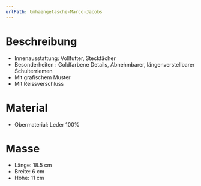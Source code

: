```yaml
---
urlPath: Umhaengetasche-Marco-Jacobs
---
```

# Beschreibung
- Innenausstattung: Vollfutter, Steckfächer
- Besonderheiten : Goldfarbene Details, Abnehmbarer, längenverstellbarer Schulterriemen
- Mit grafischem Muster
- Mit Reissverschluss

# Material
- Obermaterial: Leder 100%

# Masse
- Länge: 18.5 cm
- Breite: 6 cm
- Höhe: 11 cm
